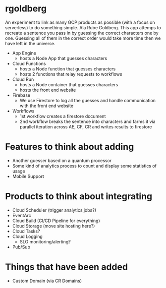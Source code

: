 # rgoldberg

An experiment to link as many GCP products as possible (with a focus on serverless) to do something simple. Ala Rube Goldberg. 
This app attemps to recreate a sentence you pass in by guessing the correct characters one by one.
Guessing all of them in the correct order would take more time then we have left in the universe. 

- App Engine 
    - hosts a Node App that guesses characters
- Cloud Functions
    - hosts a Node function that guesses characters
    - hosts 2 functions that relay requests to workflows
- Cloud Run 
    - hosts a Node container that guesses characters
    - hosts the front end website
- Firebase 
    - We use Firestore to log all the guesses and handle communication with the front end website
- Workflows 
    - 1st workflow creates a firestore document
    - 2nd workflow breaks the sentence into characters and farms it via parallel iteration across AE, CF, CR and writes results to firestore

# Features to think about adding
- Another guesser based on a quantum processor
- Some kind of analytics process to count and display some statistics of usage
- Mobile Support

# Products to think about integrating
- Cloud Scheduler (trigger analytics jobs?)
- EventArc 
- Cloud Build (CI/CD Pipeline for everything)
- Cloud Storage (move site hosting here?)
- Cloud Tasks? 
- Cloud Logging
    - SLO monitoring/alerting? 
- Pub/Sub 

# Things that have been added
- Custom Domain (via CR Domains)